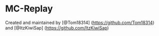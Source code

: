 # MC-Replay
Created and maintained by [@Tom18314] (https://github.com/Tom18314) and [@ItzKiwiSap] (https://github.com/ItzKiwiSap)
